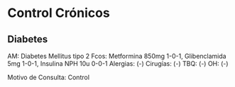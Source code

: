 # Control Crónicos

## Diabetes

AM: Diabetes Mellitus tipo 2
Fcos: Metformina 850mg 1-0-1, Glibenclamida 5mg 1-0-1, Insulina NPH 10u 0-0-1
Alergias: (-)
Cirugías: (-)
TBQ: (-)
OH: (-)

Motivo de Consulta: Control 